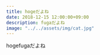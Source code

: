 ```yaml
---
title: hogeだよね
date: 2018-12-15 12:00:00+09:00
description: fugaだよね
image: "../../assets/img/cat.jpg"
---
```


hogefugaだよね